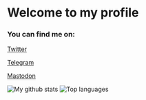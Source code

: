 <h1>Welcome to my profile</h1>

<h3>You can find me on:</h3>
<p><a href="https://twitter.com/muznyo">Twitter</a></p>
<p><a href="https://t.me/muznyo">Telegram</a></p>
<p><a href="https://mastodon.social/@muznyo">Mastodon</a></p>


![My github stats](https://github-readme-stats.vercel.app/api?username=muznyo&show_icons=true&theme=dark&bg_color=0d1117&hide_border="true")
![Top languages](https://github-readme-stats.vercel.app/api/top-langs/?username=muznyo&theme=dark&bg_color=0d1117&hide_border="true")
<!--
**muznyo/muznyo** is a ✨ _special_ ✨ repository because its `README.md` (this file) appears on your GitHub profile.

Here are some ideas to get you started:

- 🔭 I’m currently working on ...
- 🌱 I’m currently learning ...
- 👯 I’m looking to collaborate on ...
- 🤔 I’m looking for help with ...
- 💬 Ask me about ...
- 📫 How to reach me: ...
- 😄 Pronouns: ...
- ⚡ Fun fact: ...
-->
